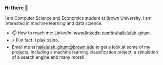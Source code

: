 ### Hi there 👋
I am Computer Science and Economics student at Brown University. I am interested in machine learning and data science.

- 📫 How to reach me: Linkedln: www.linkedin.com/in/halleluiah-girum
- ⚡ Fun fact: I play paino.
- Email me at halleluiah_girum@brown.edu to get a look at some of my projects. Including a machine learning classification project, a simulation of a search engine and many more!!
<!--
**hallegirum/hallegirum** is a ✨ _special_ ✨ repository because its `README.md` (this file) appears on your GitHub profile.
Here are some ideas to get you started:

-->
